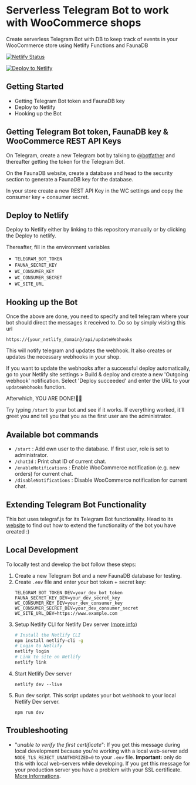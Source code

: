 # Serverless Telegram Bot to work with WooCommerce shops

Create serverless Telegram Bot with DB to keep track of events in your WooCommerce store using Netlify Functions and FaunaDB

[![Netlify Status](https://api.netlify.com/api/v1/badges/ed75e298-c088-459c-8e77-fe196eca9dab/deploy-status)](https://app.netlify.com/sites/telegram-woobot/deploys)

[![Deploy to Netlify](https://www.netlify.com/img/deploy/button.svg)](https://app.netlify.com/start/deploy?repository=https://github.com/SimonMayerhofer/telegram-woobot)

## Getting Started

* Getting Telegram Bot token and FaunaDB key
* Deploy to Netlify
* Hooking up the Bot

## Getting Telegram Bot token, FaunaDB key & WooCommerce REST API Keys
On Telegram, create a new Telegram bot by talking to [@botfather](https://telegram.me/botfather) and thereafter getting the token for the Telegram Bot.

On the FaunaDB website, create a database and head to the security section to generate a FaunaDB key for the database.

In your store create a new REST API Key in the WC settings and copy the consumer key + consumer secret.

## Deploy to Netlify

Deploy to Netlify either by linking to this repository manually or by clicking the Deploy to netlify.

Thereafter, fill in the environment variables

* `TELEGRAM_BOT_TOKEN`
* `FAUNA_SECRET_KEY`
* `WC_CONSUMER_KEY`
* `WC_CONSUMER_SECRET`
* `WC_SITE_URL`

## Hooking up the Bot

Once the above are done, you need to specify and tell telegram where your bot should direct the messages it received to. Do so by simply visiting this url
```
https://{your_netlify_domain}/api/updateWebhooks
```
This will notify telegram and updates the webhook. It also creates or updates the necessary webhooks in your shop.

If you want to update the webhooks after a successful deploy automatically, go to your Netlify site settings > Build & deploy and create a new 'Outgoing webhook' notification. Select 'Deploy succeeded' and enter the URL to your `updateWebhooks` function.

Afterwhich, YOU ARE DONE!🎉🎉

Try typing ```/start``` to your bot and see if it works. If everything worked, it'll greet you and tell you that you as the first user are the administrator.

## Available bot commands

* `/start` : Add own user to the database. If first user, role is set to administrator.
* `/chatId` : Print chat ID of current chat.
* `/enableNotifications` : Enable WooCommerce notification (e.g. new orders) for current chat.
* `/disableNotifications` : Disable WooCommerce notification for current chat.

## Extending Telegram Bot Functionality

This bot uses telegraf.js for its Telegram Bot functionality. Head to its [website](https://telegraf.js.org/#/) to find out how to extend the functionality of the bot you have created :)

## Local Development

To locally test and develop the bot follow these steps:

1. Create a new Telegram Bot and a new FaunaDB database for testing.
2. Create `.env` file and enter your bot token + secret key:
   ```
   TELEGRAM_BOT_TOKEN_DEV=your_dev_bot_token
   FAUNA_SECRET_KEY_DEV=your_dev_secret_key
   WC_CONSUMER_KEY_DEV=your_dev_consumer_key
   WC_CONSUMER_SECRET_DEV=your_dev_consumer_secret
   WC_SITE_URL_DEV=https://www.example.com
   ```
3. Setup Netlify CLI for Netlify Dev server ([more info](https://github.com/netlify/cli/blob/master/docs/netlify-dev.md))
   ```bash
   # Install the Netlify CLI
   npm install netlify-cli -g
   # Login to Netlify
   netlify login
   # Link to site on Netlify
   netlify link
   ```
4. Start Netlify Dev server
   ```
   netlify dev --live
   ```
5. Run dev script. This script updates your bot webhook to your local Netlify Dev server.
   ```
   npm run dev
   ```

## Troubleshooting

* "*unable to verify the first certificate*": If you get this message during local development because you're working with a local web-server add `NODE_TLS_REJECT_UNAUTHORIZED=0` to your `.env` file. **Important:** only do this with local web-servers while developing. If you get this message for your production server you have a problem with your SSL certificate. [More Informations](https://stackoverflow.com/q/31673587/2180161).
